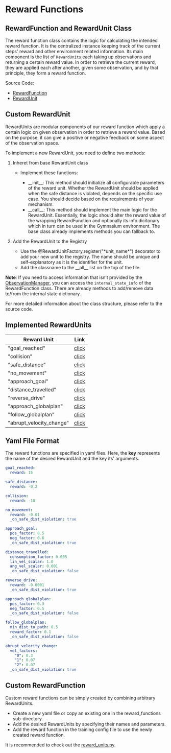 # Reward Functions

## RewardFunction and RewardUnit Class

The reward function class contains the logic for calculating the intended reward function. It is the centralized instance keeping track of the current steps' reward and other environment related information. Its main component is the list of `RewardUnits` each taking up observations and returning a certain reward value. In order to retrieve the current reward, they are applied each after another, given some observation, and by that principle, they form a reward function.

Source Code:

- [RewardFunction](https://github.com/Arena-Rosnav/arena-rosnav/blob/master/utils/misc/rl_utils/rl_utils/utils/rewards/reward_function.py)
- [RewardUnit](https://github.com/Arena-Rosnav/arena-rosnav/blob/master/utils/misc/rl_utils/rl_utils/utils/rewards/reward_units/base_reward_units.py)

## Custom RewardUnit

RewardUnits are modular components of our reward function which apply a certain logic on given observation in order to retrieve a reward value. Based on the purpose, it can give a positive or negative feedback on some aspect of the observation space.

To implement a new RewardUnit, you need to define two methods:

1. Inheret from base RewardUnit class

   - Implement these functions:

     - \_\_init\_\_: This method should initialize all configurable parameters of the reward unit. Whether the RewardUnit should be applied when the safe distance is violated, depends on the specific use case. You should decide based on the requirements of your mechanism.
     - \_\_call\_\_: This method should implement the main logic for the RewardUnit. Essentially, the logic should alter the reward value of the wrapping RewardFunction and optionally its info dicitonary which in turn can be used in the Gymnasium environment. The base class already implements methods you can fallback to.

2. Add the RewardUnit to the Registry

   - Use the @RewardUnitFactory.register("\*unit_name\*") decorator to add your new unit to the registry. The name should be unique and self-explanatory as it is the identifier for the unit.
   - Add the classname to the \_\_all\_\_ list on the top of the file.

**Note**: If you need to access information that isn’t provided by the [ObservationManager](https://github.com/Arena-Rosnav/arena-rosnav/blob/master/utils/misc/rl_utils/rl_utils/utils/observation_collector/observation_manager.py), you can access the `internal_state_info` of the RewardFunction class. There are already methods to add/remove data to/from the internal state dictionary.

For more detailed information about the class structure, please refer to the source code.

## Implemented RewardUnits

| Reward Unit              | Link                                                                                                                                                                             |
| ------------------------ | -------------------------------------------------------------------------------------------------------------------------------------------------------------------------------- |
| "goal_reached"           | [click](https://github.com/Arena-Rosnav/arena-rosnav/blob/8389266de1476ff6769ed3c0c282915f7e465d12/utils/misc/rl_utils/rl_utils/utils/rewards/reward_units/reward_units.py#L28)  |
| "collision"              | [click](https://github.com/Arena-Rosnav/arena-rosnav/blob/8389266de1476ff6769ed3c0c282915f7e465d12/utils/misc/rl_utils/rl_utils/utils/rewards/reward_units/reward_units.py#L208) |
| "safe_distance"          | [click](https://github.com/Arena-Rosnav/arena-rosnav/blob/8389266de1476ff6769ed3c0c282915f7e465d12/utils/misc/rl_utils/rl_utils/utils/rewards/reward_units/reward_units.py#L78)  |
| "no_movement"            | [click](https://github.com/Arena-Rosnav/arena-rosnav/blob/8389266de1476ff6769ed3c0c282915f7e465d12/utils/misc/rl_utils/rl_utils/utils/rewards/reward_units/reward_units.py#L117) |
| "approach_goal"          | [click](https://github.com/Arena-Rosnav/arena-rosnav/blob/8389266de1476ff6769ed3c0c282915f7e465d12/utils/misc/rl_utils/rl_utils/utils/rewards/reward_units/reward_units.py#L155) |
| "distance_travelled"     | [click](https://github.com/Arena-Rosnav/arena-rosnav/blob/8389266de1476ff6769ed3c0c282915f7e465d12/utils/misc/rl_utils/rl_utils/utils/rewards/reward_units/reward_units.py#L248) |
| "reverse_drive"          | [click](https://github.com/Arena-Rosnav/arena-rosnav/blob/8389266de1476ff6769ed3c0c282915f7e465d12/utils/misc/rl_utils/rl_utils/utils/rewards/reward_units/reward_units.py#L391) |
| "approach_globalplan"    | [click](https://github.com/Arena-Rosnav/arena-rosnav/blob/8389266de1476ff6769ed3c0c282915f7e465d12/utils/misc/rl_utils/rl_utils/utils/rewards/reward_units/reward_units.py#L284) |
| "follow_globalplan"      | [click](https://github.com/Arena-Rosnav/arena-rosnav/blob/8389266de1476ff6769ed3c0c282915f7e465d12/utils/misc/rl_utils/rl_utils/utils/rewards/reward_units/reward_units.py#L349) |
| "abrupt_velocity_change" | [click](https://github.com/Arena-Rosnav/arena-rosnav/blob/8389266de1476ff6769ed3c0c282915f7e465d12/utils/misc/rl_utils/rl_utils/utils/rewards/reward_units/reward_units.py#L427) |

## Yaml File Format

The reward functions are specified in yaml files. Here, the **key** represents the name of the desired RewardUnit and the key its' arguments.

```yaml
goal_reached:
  reward: 15

safe_distance:
  reward: -0.2

collision:
  reward: -10

no_movement:
  reward: -0.01
  _on_safe_dist_violation: true

approach_goal:
  pos_factor: 0.5
  neg_factor: 0.6
  _on_safe_dist_violation: true

distance_travelled:
  consumption_factor: 0.005
  lin_vel_scalar: 1.0
  ang_vel_scalar: 0.001
  _on_safe_dist_violation: false

reverse_drive:
  reward: -0.0001
  _on_safe_dist_violation: true

approach_globalplan:
  pos_factor: 0.3
  neg_factor: 0.5
  _on_safe_dist_violation: false

follow_globalplan:
  min_dist_to_path: 0.5
  reward_factor: 0.1
  _on_safe_dist_violation: false

abrupt_velocity_change:
  vel_factors:
    "0": 0.3
    "1": 0.07
    "2": 0.07
  _on_safe_dist_violation: true
```

## Custom RewardFunction

Custom reward functions can be simply created by combining arbitrary RewardUnits.

- Create a new yaml file or copy an existing one in the reward_functions sub-directory.
- Add the desired RewardUnits by specifying their names and parameters.
- Add the reward function in the training config file to use the newly created reward function.

It is recommended to check out the [reward_units.py](https://github.com/Arena-Rosnav/arena-rosnav/blob/master/utils/misc/rl_utils/rl_utils/utils/rewards/reward_units/reward_units.py).
